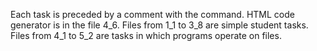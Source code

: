 Each task is preceded by a comment with the command.
HTML code generator is in the file 4_6.
Files from 1_1 to 3_8 are simple student tasks.
Files from 4_1 to 5_2 are tasks in which programs operate on files.
